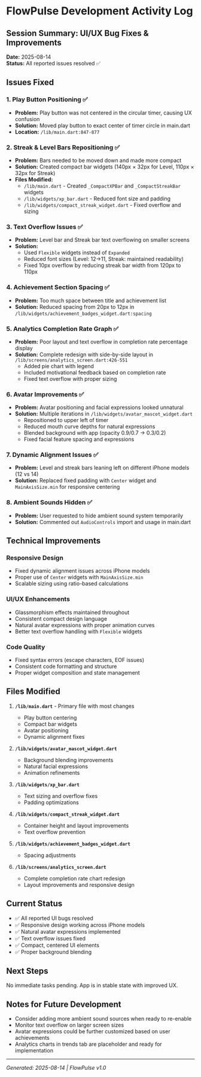 # FlowPulse Development Activity Log

## Session Summary: UI/UX Bug Fixes & Improvements
**Date:** 2025-08-14  
**Status:** All reported issues resolved ✅

## Issues Fixed

### 1. Play Button Positioning ✅
- **Problem:** Play button was not centered in the circular timer, causing UX confusion
- **Solution:** Moved play button to exact center of timer circle in main.dart
- **Location:** `/lib/main.dart:847-877`

### 2. Streak & Level Bars Repositioning ✅
- **Problem:** Bars needed to be moved down and made more compact
- **Solution:** Created compact bar widgets (140px × 32px for Level, 110px × 32px for Streak)
- **Files Modified:**
  - `/lib/main.dart` - Created `_CompactXPBar` and `_CompactStreakBar` widgets
  - `/lib/widgets/xp_bar.dart` - Reduced font size and padding
  - `/lib/widgets/compact_streak_widget.dart` - Fixed overflow and sizing

### 3. Text Overflow Issues ✅
- **Problem:** Level bar and Streak bar text overflowing on smaller screens
- **Solution:** 
  - Used `Flexible` widgets instead of `Expanded`
  - Reduced font sizes (Level: 12→11, Streak: maintained readability)
  - Fixed 10px overflow by reducing streak bar width from 120px to 110px

### 4. Achievement Section Spacing ✅
- **Problem:** Too much space between title and achievement list
- **Solution:** Reduced spacing from 20px to 12px in `/lib/widgets/achievement_badges_widget.dart:spacing`

### 5. Analytics Completion Rate Graph ✅
- **Problem:** Poor layout and text overflow in completion rate percentage display
- **Solution:** Complete redesign with side-by-side layout in `/lib/screens/analytics_screen.dart:426-551`
  - Added pie chart with legend
  - Included motivational feedback based on completion rate
  - Fixed text overflow with proper sizing

### 6. Avatar Improvements ✅
- **Problem:** Avatar positioning and facial expressions looked unnatural
- **Solution:** Multiple iterations in `/lib/widgets/avatar_mascot_widget.dart`
  - Repositioned to upper left of timer
  - Reduced mouth curve depths for natural expressions
  - Blended background with app (opacity 0.9/0.7 → 0.3/0.2)
  - Fixed facial feature spacing and expressions

### 7. Dynamic Alignment Issues ✅
- **Problem:** Level and streak bars leaning left on different iPhone models (12 vs 14)
- **Solution:** Replaced fixed padding with `Center` widget and `MainAxisSize.min` for responsive centering

### 8. Ambient Sounds Hidden ✅
- **Problem:** User requested to hide ambient sound system temporarily
- **Solution:** Commented out `AudioControls` import and usage in main.dart

## Technical Improvements

### Responsive Design
- Fixed dynamic alignment issues across iPhone models
- Proper use of `Center` widgets with `MainAxisSize.min`
- Scalable sizing using ratio-based calculations

### UI/UX Enhancements
- Glassmorphism effects maintained throughout
- Consistent compact design language
- Natural avatar expressions with proper animation curves
- Better text overflow handling with `Flexible` widgets

### Code Quality
- Fixed syntax errors (escape characters, EOF issues)
- Consistent code formatting and structure
- Proper widget composition and state management

## Files Modified

1. **`/lib/main.dart`** - Primary file with most changes
   - Play button centering
   - Compact bar widgets
   - Avatar positioning
   - Dynamic alignment fixes

2. **`/lib/widgets/avatar_mascot_widget.dart`**
   - Background blending improvements
   - Natural facial expressions
   - Animation refinements

3. **`/lib/widgets/xp_bar.dart`**
   - Text sizing and overflow fixes
   - Padding optimizations

4. **`/lib/widgets/compact_streak_widget.dart`**
   - Container height and layout improvements
   - Text overflow prevention

5. **`/lib/widgets/achievement_badges_widget.dart`**
   - Spacing adjustments

6. **`/lib/screens/analytics_screen.dart`**
   - Complete completion rate chart redesign
   - Layout improvements and responsive design

## Current Status
- ✅ All reported UI bugs resolved
- ✅ Responsive design working across iPhone models
- ✅ Natural avatar expressions implemented
- ✅ Text overflow issues fixed
- ✅ Compact, centered UI elements
- ✅ Proper background blending

## Next Steps
No immediate tasks pending. App is in stable state with improved UX.

## Notes for Future Development
- Consider adding more ambient sound sources when ready to re-enable
- Monitor text overflow on larger screen sizes
- Avatar expressions could be further customized based on user achievements
- Analytics charts in trends tab are placeholder and ready for implementation

---
*Generated: 2025-08-14 | FlowPulse v1.0*